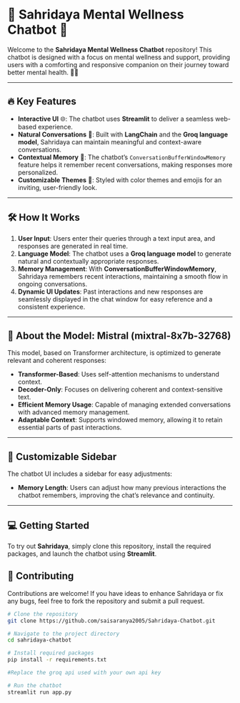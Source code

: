 # 🌸 Sahridaya Mental Wellness Chatbot 🌸

Welcome to the **Sahridaya Mental Wellness Chatbot** repository! This chatbot is designed with a focus on mental wellness and support, providing users with a comforting and responsive companion on their journey toward better mental health. 🌈✨

---

## 🔥 Key Features

- **Interactive UI** 🌐: The chatbot uses **Streamlit** to deliver a seamless web-based experience.
- **Natural Conversations** 💬: Built with **LangChain** and the **Groq language model**, Sahridaya can maintain meaningful and context-aware conversations.
- **Contextual Memory** 📜: The chatbot’s `ConversationBufferWindowMemory` feature helps it remember recent conversations, making responses more personalized.
- **Customizable Themes** 🎨: Styled with color themes and emojis for an inviting, user-friendly look.

---

## 🛠️ How It Works

1. **User Input**: Users enter their queries through a text input area, and responses are generated in real time.
2. **Language Model**: The chatbot uses a **Groq language model** to generate natural and contextually appropriate responses.
3. **Memory Management**: With **ConversationBufferWindowMemory**, Sahridaya remembers recent interactions, maintaining a smooth flow in ongoing conversations.
4. **Dynamic UI Updates**: Past interactions and new responses are seamlessly displayed in the chat window for easy reference and a consistent experience.

---

## 🤖 About the Model: Mistral (mixtral-8x7b-32768)

This model, based on Transformer architecture, is optimized to generate relevant and coherent responses:

- **Transformer-Based**: Uses self-attention mechanisms to understand context.
- **Decoder-Only**: Focuses on delivering coherent and context-sensitive text.
- **Efficient Memory Usage**: Capable of managing extended conversations with advanced memory management.
- **Adaptable Context**: Supports windowed memory, allowing it to retain essential parts of past interactions.

---

## 🎨 Customizable Sidebar

The chatbot UI includes a sidebar for easy adjustments:

- **Memory Length**: Users can adjust how many previous interactions the chatbot remembers, improving the chat’s relevance and continuity.

---

## 💻 Getting Started

To try out **Sahridaya**, simply clone this repository, install the required packages, and launch the chatbot using **Streamlit**.


## 🌈 Contributing

Contributions are welcome! If you have ideas to enhance Sahridaya or fix any bugs, feel free to fork the repository and submit a pull request.

```bash
# Clone the repository
git clone https://github.com/saisaranya2005/Sahridaya-Chatbot.git

# Navigate to the project directory
cd sahridaya-chatbot

# Install required packages
pip install -r requirements.txt

#Replace the groq api used with your own api key

# Run the chatbot
streamlit run app.py
